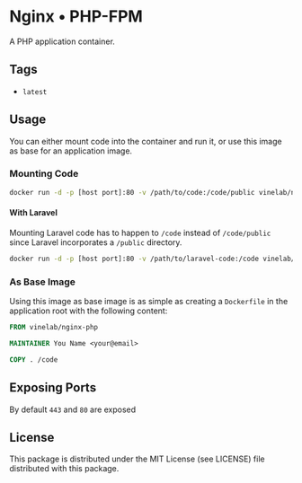 # Nginx • PHP-FPM
A PHP application container.

## Tags
- `latest`

## Usage
You can either mount code into the container and run it, or use this image as base for an application image.

### Mounting Code
```bash
docker run -d -p [host port]:80 -v /path/to/code:/code/public vinelab/nginx-php
```

#### With Laravel
Mounting Laravel code has to happen to `/code` instead of `/code/public` since Laravel incorporates a `/public` directory.

```bash
docker run -d -p [host port]:80 -v /path/to/laravel-code:/code vinelab/nginx-php
```

### As Base Image
Using this image as base image is as simple as creating a `Dockerfile` in the application root with the following content:

```Dockerfile
FROM vinelab/nginx-php

MAINTAINER You Name <your@email>

COPY . /code
```

## Exposing Ports
By default `443` and `80` are exposed

## License
This package is distributed under the MIT License (see LICENSE) file distributed with this package.
